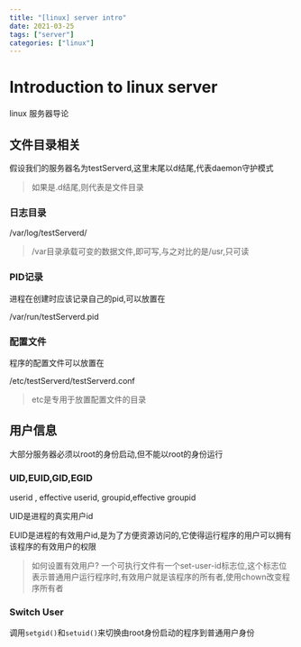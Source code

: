 ```yaml
---
title: "[linux] server intro"
date: 2021-03-25
tags: ["server"]
categories: ["linux"]
---
```


# Introduction to linux server

linux 服务器导论

## 文件目录相关

假设我们的服务器名为testServerd,这里末尾以d结尾,代表daemon守护模式

> 如果是.d结尾,则代表是文件目录

### 日志目录

/var/log/testServerd/

> /var目录承载可变的数据文件,即可写,与之对比的是/usr,只可读

### PID记录

进程在创建时应该记录自己的pid,可以放置在

/var/run/testServerd.pid

### 配置文件

程序的配置文件可以放置在

/etc/testServerd/testServerd.conf

> etc是专用于放置配置文件的目录

## 用户信息

大部分服务器必须以root的身份启动,但不能以root的身份运行

### UID,EUID,GID,EGID

userid , effective userid, groupid,effective groupid

UID是进程的真实用户id

EUID是进程的有效用户id,是为了方便资源访问的,它使得运行程序的用户可以拥有该程序的有效用户的权限

> 如何设置有效用户? 一个可执行文件有一个set-user-id标志位,这个标志位表示普通用户运行程序时,有效用户就是该程序的所有者,使用chown改变程序所有者

### Switch User

调用`setgid()`和`setuid()`来切换由root身份启动的程序到普通用户身份



